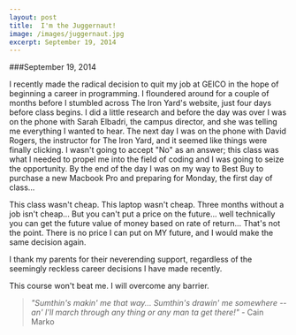```yaml
---
layout: post
title:  I'm the Juggernaut!
image: /images/juggernaut.jpg
excerpt: September 19, 2014
---
```


###September 19, 2014

I recently made the radical decision to quit my job at GEICO in the hope of beginning a career in programming. I floundered around for a couple of months before I stumbled across The Iron Yard's website, just four days before class begins. I did a little research and before the day was over I was on the phone with Sarah Elbadri, the campus director, and she was telling me everything I wanted to hear. The next day I was on the phone with David Rogers, the instructor for The Iron Yard, and it seemed like things were finally clicking. I wasn't going to accept "No" as an answer; this class was what I needed to propel me into the field of coding and I was going to seize the opportunity. By the end of the day I was on my way to Best Buy to purchase a new Macbook Pro and preparing for Monday, the first day of class... 

This class wasn't cheap. This laptop wasn't cheap. Three months without a job isn't cheap... But you can't put a price on the future... well technically you can get the future value of money based on rate of return... That's not the point. There is no price I can put on MY future, and I would make the same decision again.

I thank my parents for their neverending support, regardless of the seemingly reckless career decisions I have made recently. 

This course won't beat me. I will overcome any barrier.

>_"Sumthin's makin' me that way... Sumthin's drawin' me somewhere -- an' I'll march through any thing or any man ta get there!"_ - Cain Marko